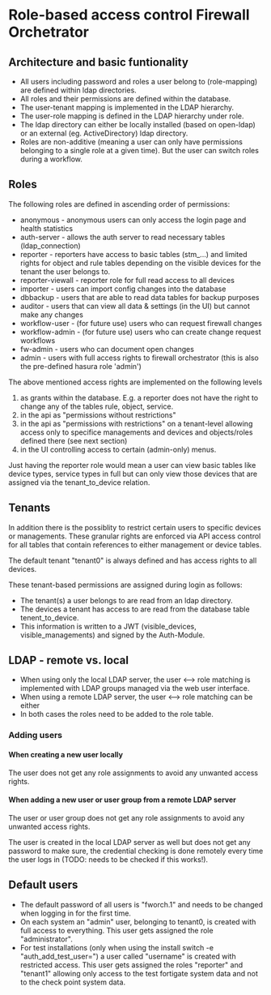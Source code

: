 # Role-based access control Firewall Orchetrator

## Architecture and basic funtionality
- All users including password and roles a user belong to (role-mapping) are defined within ldap directories.
- All roles and their permissions are defined within the database.
- The user-tenant mapping is implemented in the LDAP hierarchy.
- The user-role mapping is defined in the LDAP hierarchy under role.
- The ldap directory can either be locally installed (based on open-ldap) or an external (eg. ActiveDirectory) ldap directory.
- Roles are non-additive (meaning a user can only have permissions belonging to a single role at a given time). But the user can switch roles during a workflow.

## Roles

The following roles are defined in ascending order of permissions:
- anonymous - anonymous users can only access the login page and health statistics
- auth-server - allows the auth server to read necessary tables (ldap_connection)
- reporter - reporters have access to basic tables (stm_...) and limited rights for object and rule tables depending on the visible devices for the tenant the user belongs to.
- reporter-viewall - reporter role for full read access to all devices
- importer - users can import config changes into the database
- dbbackup - users that are able to read data tables for backup purposes
- auditor - users that can view all data & settings (in the UI) but cannot make any changes
- workflow-user - (for future use) users who can request firewall changes
- workflow-admin - (for future use) users who can create change request workflows
- fw-admin - users who can document open changes
- admin - users with full access rights to firewall orchestrator (this is also the pre-defined hasura role 'admin')

The above mentioned access rights are implemented on the following levels 
1. as grants within the database. E.g. a reporter does not have the right to change any of the tables rule, object, service.
2. in the api as "permissions without restrictions"
3. in the api as "permissions with restrictions" on a tenant-level allowing access only to specifice managements and devices and objects/roles defined there (see next section)
4. in the UI controlling access to certain (admin-only) menus.

Just having the reporter role would mean a user can view basic tables like device types, service types in full but can only view those devices that are assigned via the tenant_to_device relation.

## Tenants
In addition there is the possiblity to restrict certain users to specific devices or managements. These granular rights are enforced via API access control for all tables that contain references to either management or device tables.

The default tenant "tenant0" is always defined and has access rights to all devices.

These tenant-based permissions are assigned during login as follows:
- The tenant(s) a user belongs to are read from an ldap directory.
- The devices a tenant has access to are read from the database table tenent_to_device.
- This information is written to a JWT (visible_devices, visible_managements) and signed by the Auth-Module.


## LDAP - remote vs. local
- When using only the local LDAP server, the user <--> role matching is implemented with LDAP groups managed via the web user interface.
- When using a remote LDAP server, the user <--> role matching can be either
- In both cases the roles need to be added to the role table.

### Adding users

#### When creating a new user locally
The user does not get any role assignments to avoid any unwanted access rights.

#### When adding a new user or user group from a remote LDAP server

The user or user group does not get any role assignments to avoid any unwanted access rights.

The user is created in the local LDAP server as well but does not get any password to make sure, the credential checking is done remotely every time the user logs in (TODO: needs to be checked if this works!).

## Default users
- The default password of all users is "fworch.1" and needs to be changed when logging in for the first time.
- On each system an "admin" user, belonging to tenant0, is created with full access to everything. This user gets assigned the role "administrator". 
- For test installations (only when using the install switch -e "auth_add_test_user=<username>") a user called "username" is created with restricted access. This user gets assigned the roles "reporter" and "tenant1" allowing only access to the test fortigate system data and not to the check point system data.
